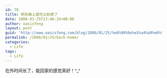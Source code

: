```yaml
---
id: 78
title: 明天晚上就可以到家了
date: 2006-01-25T23:46:24+00:00
author: oasisfeng
layout: post
guid: 'http://www.oasisfeng.com/blog/2006/01/25/%e6%98%8e%e5%a4%a9%e6%99%9a%e4%b8%8a%e5%b0%b1%e5%8f%af%e4%bb%a5%e5%88%b0%e5%ae%b6%e4%ba%86/'
permalink: /2006/01/25/back-home/
categories:
  - Life
tags:
  - Life
---
```

在外时间长了，能回家的感觉真好！^_^